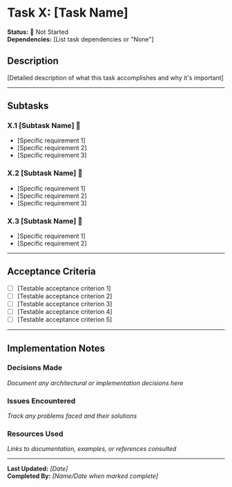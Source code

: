 # Task X: [Task Name]

**Status:** 🔴 Not Started  
**Dependencies:** [List task dependencies or "None"]  

## Description
[Detailed description of what this task accomplishes and why it's important]

---

## Subtasks

### X.1 [Subtask Name] 🔴
- [Specific requirement 1]
- [Specific requirement 2]
- [Specific requirement 3]

### X.2 [Subtask Name] 🔴
- [Specific requirement 1]
- [Specific requirement 2]
- [Specific requirement 3]

### X.3 [Subtask Name] 🔴
- [Specific requirement 1]
- [Specific requirement 2]

---

## Acceptance Criteria
- [ ] [Testable acceptance criterion 1]
- [ ] [Testable acceptance criterion 2]
- [ ] [Testable acceptance criterion 3]
- [ ] [Testable acceptance criterion 4]
- [ ] [Testable acceptance criterion 5]

---

## Implementation Notes

### Decisions Made
_Document any architectural or implementation decisions here_

### Issues Encountered  
_Track any problems faced and their solutions_

### Resources Used
_Links to documentation, examples, or references consulted_

---

**Last Updated:** _[Date]_  
**Completed By:** _[Name/Date when marked complete]_ 